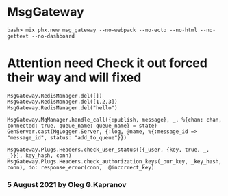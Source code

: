 # MsgGateway

```
bash> mix phx.new msg_gateway --no-webpack --no-ecto --no-html --no-gettext --no-dashboard
```

# Attention need Check it out forced their way and will fixed

```
MsgGateway.RedisManager.del([])
MsgGateway.RedisManager.del([1,2,3])
MsgGateway.RedisManager.del("hello")

MsgGateway.MqManager.handle_call({:publish, message}, _, %{chan: chan, connected: true, queue_name: queue_name} = state)
GenServer.cast(MgLogger.Server, {:log, @name, %{:message_id => "message_id", status: "add_to_queue"}})

MsgGateway.Plugs.Headers.check_user_status([{_user, {key, true, _, _}}], key_hash, conn)
MsgGateway.Plugs.Headers.check_authorization_keys(_our_key, _key_hash, conn), do: response_error(conn,  @incorrect_key)

```

### 5 August 2021 by Oleg G.Kapranov
